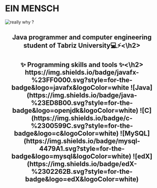 # EIN MENSCH
<img  src="https://github.com/einmensch1847/einmensch1847/assets/171799731/2e69107f-b6ea-4452-8432-119f80e580f3" alt = "really why ?">

<h2 align = "center">Java programmer and computer engineering student of Tabriz University💻⚡️<\h2>

<h2 align = "center">✨ Programming skills and tools ✨<\h2>
https://img.shields.io/badge/javafx-%23FF0000.svg?style=for-the-badge&logo=javafx&logoColor=white ![Java](https://img.shields.io/badge/java-%23ED8B00.svg?style=for-the-badge&logo=openjdk&logoColor=white) ![C](https://img.shields.io/badge/c-%2300599C.svg?style=for-the-badge&logo=c&logoColor=white) ![MySQL](https://img.shields.io/badge/mysql-4479A1.svg?style=for-the-badge&logo=mysql&logoColor=white) ![edX](https://img.shields.io/badge/edX-%2302262B.svg?style=for-the-badge&logo=edX&logoColor=white)
